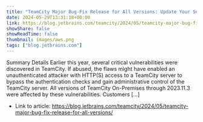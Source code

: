 ```yaml
---
title: "TeamCity Major Bug-Fix Release for All Versions: Update Your Server Now"
date: 2024-05-29T13:31:18+00:00
link: https://blog.jetbrains.com/teamcity/2024/05/teamcity-major-bug-fix-release-for-all-versions/
showShare: false
showReadTime: false
thumbnail: images/aws.png
tags: ["blog.jetbrains.com"]
---
```

Summary Details Earlier this year, several critical vulnerabilities were discovered in TeamCity. If abused, the flaws might have enabled an unauthenticated attacker with HTTP(S) access to a TeamCity server to bypass the authentication checks and gain administrative control of the TeamCity server. All versions of TeamCity On-Premises through 2023.11.3 were affected by these vulnerabilities. Customers […]

- Link to article: https://blog.jetbrains.com/teamcity/2024/05/teamcity-major-bug-fix-release-for-all-versions/